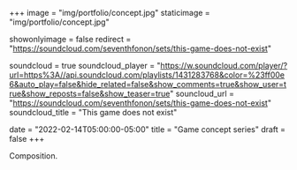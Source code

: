 +++
image = "img/portfolio/concept.jpg"
staticimage = "img/portfolio/concept.jpg"

showonlyimage = false
redirect = "https://soundcloud.com/seventhfonon/sets/this-game-does-not-exist"

soundcloud = true
soundcloud_player = "https://w.soundcloud.com/player/?url=https%3A//api.soundcloud.com/playlists/1431283768&color=%23ff00e6&auto_play=false&hide_related=false&show_comments=true&show_user=true&show_reposts=false&show_teaser=true"
souncloud_url = "https://soundcloud.com/seventhfonon/sets/this-game-does-not-exist"
soundcloud_title = "This game does not exist"

date = "2022-02-14T05:00:00-05:00"
title = "Game concept series"
draft = false
+++

Composition.